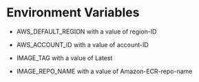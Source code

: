 # Environment Variables

- AWS_DEFAULT_REGION with a value of region-ID

- AWS_ACCOUNT_ID with a value of account-ID

- IMAGE_TAG with a value of Latest

- IMAGE_REPO_NAME with a value of Amazon-ECR-repo-name